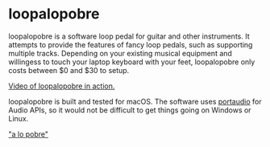 # loopalopobre

loopalopobre is a software loop pedal for guitar and other instruments. It attempts to provide the features of fancy loop pedals, such as supporting multiple tracks. Depending on your existing musical equipment and willingess to touch your laptop keyboard with your feet, loopalopobre only costs between $0 and $30 to setup.

[Video of loopalopobre in action.](https://youtu.be/8IZkObEA8PI)

loopalopobre is built and tested for macOS. The software uses [portaudio](http://www.portaudio.com) for Audio APIs, so it would not be difficult to get things going on Windows or Linux.

["a lo pobre"](https://en.wikipedia.org/wiki/Lomo_a_lo_pobre)
